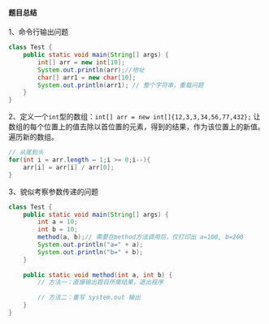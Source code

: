 #### 题目总结

1、命令行输出问题

```java
class Test {
    public static void main(String[] args) {
        int[] arr = new int[10];
        System.out.println(arr);//地址
        char[] arr1 = new char[10];
        System.out.println(arr1); // 整个字符串，重载问题
    }
}
```



2、定义一个`int`型的数组：` int[] arr = new int[]{12,3,3,34,56,77,432}; ` 让数组的每个位置上的值去除以首位置的元素，得到的结果，作为该位置上的新值。遍历新的数组。

```java
// 从尾到头
for(int i = arr.length – 1;i >= 0;i--){
	arr[i] = arr[i] / arr[0];
}
```



3、貌似考察参数传递的问题

```java
class Test {
    public static void main(String[] args) {
        int a = 10;
        int b = 10;
        method(a, b);// 需要在method方法调用后，仅打印出 a=100, b=200
        System.out.println("a=" + a);
        System.out.println("b=" + b);
    }
    
    public static void method(int a, int b) {
        // 方法一：直接输出题目所需结果，退出程序
        
        // 方法二：重写 system.out 输出
    }
}
```

